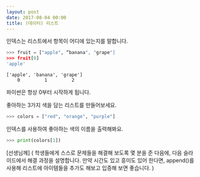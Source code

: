 ```yaml
---
layout: post
date: 2017-08-04 00:00
title: (데이터) 리스트
---
```


<div id="ppt" markdown="1">

인덱스는 리스트에서 항목이 어디에 있는지를 말합니다.

```python
>>> fruit = ["apple", “banana", "grape"]
>>> fruit[0]
'apple'
```

```
['apple', 'banana', 'grape']
    0         1         2
```
파이썬은 항상 0부터 시작하게 됩니다. 

</div>

<div id="desc" markdown="1">

좋아하는 3가지 색을 담는 리스트를 만들어보세요.

```python
>>> colors = ["red", "orange", "purple"]
```
인덱스를 사용하여 좋아하는 색의 이름을 출력해봐요.

```python
>>> print(colors[1])
```
<div class="teachers">
[선생님께]
(
학생들에게 스스로 문제들을 해결해 보도록 몇 분을 준 다음에, 다음 슬라이드에서 해결 과정을 설명합니다. 
만약 시간도 있고 흥미도 있어 한다면, append()를 사용해 리스트에 아이템들을 추가도 해보고 입증해 보면 좋습니다.  
)

</div>
</div>
